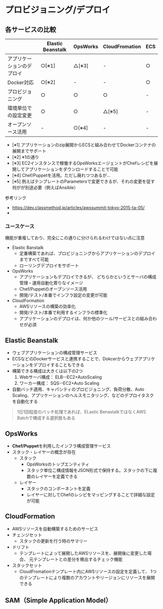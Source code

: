 # プロビジョニング/デプロイ
## 各サービスの比較

| | Elastic Beanstalk | OpsWorks | CloudFromation | ECS |
| --- | --- | --- | --- | --- |
| アプリケーションのデプロイ | ○[※1] | △[※3] | - | ○ |
| Docker対応 | ○[※2] | - | - | ○ |
| プロビジョニング | ○ | ○ | ○ | - |
| 環境単位での設定変更 | ○ | ○ | △[※5] | - |
| オープンソース活用 | - | ○[※4] | - | - |

* [※1] アプリケーションのzip展開からECSと組み合わせてDockerコンテナの展開までサポート
* [※2] ※1の通り
* [※3] EC2インスタンスで稼働するOpsWorksエージェントがChefレシピを展開してアプリケーションをダウンロードすることで可能
* [※4] Chef/Puppetを活用。ただし廃れつつあるが…
* [※5] 例えばテンプレートのParametersで変更できるが、それの変更を促す何がが別途必要（例えばAnsible）

参考リンク
* https://dev.classmethod.jp/articles/awssummit-tokyo-2015-ta-05/
* 

### ユースケース
機能が重複しており、完全にこの通りに分けられるわけではない点に注意

* Elastic Banstalk
  * 定番構築であれば、プロビジョニングからアプリケーションのデプロイまですべて可能
  * ローリングデプロイをサポート
* OpsWorks
  * アプリケーションもデプロイできるが、
    どちらかというとサーバの構成管理・運用自動化寄りなイメージ
  * Chef/Puppetのオープンソース活用
  * 開発/テスト/本番でインフラ設定の変更が可能
* CloudFormation
  * AWSリソースの構築の効率化
  * 開発/テスト/本番で利用するインフラの標準化  
  * アプリケーションのデプロイは、何か他のツール/サービスとの組み合わせが必須

## Elastic Beanstalk
* ウェブアプリケーションの構成管理サービス
* ECSなどのDockerサービスと連携することで、Dokcerからウェブアプリケーションをデプロイすることもできる
* 構築できる構成は大きくは以下の2つ
  1. Webサーバ構成： ELB--EC2+AutoScaling
  2. ワーカー構成： SQS--EC2+Auto Scaling
* 自動バッチ適用、キャパシティのプロビジョニング、負荷分散、Auto Scaling、アプリケーションのヘルスモニタリング、などのデプロイタスクを自動化する

> 1日1回程度のバッチ処理であれば、ELastic BenastalkではなくAWS Batchで構成する選択肢もある

## OpsWorks
* **Chef/Puppet**を利用したインフラ構成管理サービス
* スタック・レイヤーの概念が存在
  - スタック
    + OpsWorksのトップエンティティ
    + スタック単位こ構成情報をJSON形式で保持する。スタックの下に複数のレイヤーを定義できる
  - レイヤー
    + スタックのコンポーネントを定義
    + レイヤーに対してChefのレシピをマッピングすることで詳細な設定が可能

## CloudFormation
* AWSリソースを自動構築するためのサービス
* チェンジセット
  * スタックの更新を行う時のサマリー
* ドリフト
  * テンプレートによって展開したAWSリソースを、展開後に変更した場合、
    元テンプレートとの差分を検出するチェック機能
* スタックセット
  * CloudFromationテンプレート内にAWSリソースの設定を定義して、
    1つのテンプレートにより複数のアカウントやリージョンにリソースを展開できる

## SAM（Simple Application Model）
